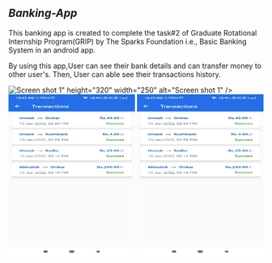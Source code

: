 ## *Banking-App*
This banking app is created to complete the task#2 of Graduate Rotational Internship Program(GRIP) by The Sparks Foundation i.e., Basic Banking System in an android app.

By using this app,User can see their bank details and can transfer money to other user's. Then, User can able see their transactions history.
<p float="left">
   <img src=" <img src="https://github.com/Umeshekh/Banking-System-App/blob/Screenshot/app/src/main/res/drawable/scrennshot1.jpeg" height="320" width="250" alt="Screen shot 1" />" height="320" width="250" alt="Screen shot 1" />
   <img src="https://github.com/Umeshekh/Banking-System-App/blob/Screenshot/app/src/main/res/drawable/scrennshot1.jpeg" height="320" width="250" alt="Screen shot 1" />
  <img src="https://github.com/Umeshekh/Banking-System-App/blob/Screenshot/app/src/main/res/drawable/scrennshot1.jpeg" height="320" width="250" alt="Screen shot 1" />
  
 
</p>


